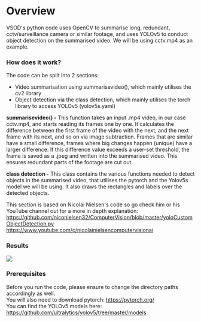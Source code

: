 # Overview
VSOD's python code uses OpenCV to summarise long, redundant, cctv/surveillance camera or similar footage, and uses YOLOv5 to conduct object detection on the summarised video. We will be using cctv.mp4 as an example.

### How does it work?
The code can be split into 2 sections:
* Video summarisation using summarisevideo(), which mainly utilises the cv2 library
* Object detection via the class detection, which mainly utilises the torch library to access YOLOv5 (yolov5s.yaml)

**summarisevideo() -**
This function takes an input .mp4 video, in our case cctv.mp4, and starts reading its frames one by one. It calculates the difference between the first frame of the video with the next, and the next frame with its next, and so on via image subtraction. Frames that are similar have a small difference, frames where big changes happen (unique) have a larger difference. If this difference value exceeds a user-set threshold, the frame is saved as a .jpeg and written into the summarised video. This ensures redundant parts of the footage are cut out.

**class detection -**
This class contains the various functions needed to detect objects in the summarised video, that utilises the pytorch and the Yolov5s model we will be using. It also draws the rectangles and labels over the detected objects.  

This section is based on Nicolai Nielsen's code so go check him or his YouTube channel out for a more in depth explanation:  
https://github.com/niconielsen32/ComputerVision/blob/master/yoloCustomObjectDetection.py
https://www.youtube.com/c/nicolainielsencomputervisionai

### Results
![](https://github.com/crookiee/vsod/blob/main/result.gif)

### Prerequisites
Before you run the code, please ensure to change the directory paths accordingly as well.  
You will also need to download pytorch: https://pytorch.org/  
You can find the YOLOv5 models here: https://github.com/ultralytics/yolov5/tree/master/models

